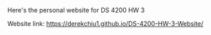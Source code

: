 Here's the personal website for DS 4200 HW 3

Website link: https://derekchiu1.github.io/DS-4200-HW-3-Website/
